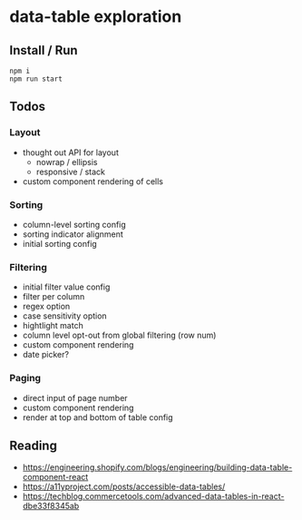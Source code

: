# data-table exploration

## Install / Run

```
npm i
npm run start
```

## Todos

### Layout

- thought out API for layout
  - nowrap / ellipsis
  - responsive / stack
- custom component rendering of cells

### Sorting

- column-level sorting config
- sorting indicator alignment
- initial sorting config

### Filtering

- initial filter value config
- filter per column
- regex option
- case sensitivity option
- hightlight match
- column level opt-out from global filtering (row num)
- custom component rendering
- date picker?

### Paging

- direct input of page number
- custom component rendering
- render at top and bottom of table config

## Reading

- https://engineering.shopify.com/blogs/engineering/building-data-table-component-react
- https://a11yproject.com/posts/accessible-data-tables/
- https://techblog.commercetools.com/advanced-data-tables-in-react-dbe33f8345ab
